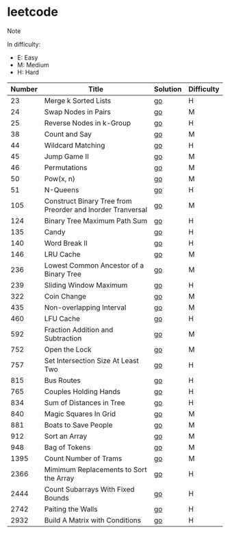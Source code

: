 # leetcode

> [!Note]
> In difficulty:
>
> - E: Easy
> - M: Medium
> - H: Hard
>

| Number | Title | Solution | Difficulty |
| - | - | - | - |
| 23 | Merge k Sorted Lists | [go](/Hard/23%20Merge%20k%20Sorted%20Lists.md) | H |
| 24 | Swap Nodes in Pairs | [go](/Medium/24%20Swap%20Nodes%20in%20Pairs.md) | M |
| 25 | Reverse Nodes in k-Group | [go](/Hard/25%20Reverse%20Nodes%20in%20k-Group.md) | H |
| 38 | Count and Say | [go](/Medium/38%20Count%20and%20Say.md) | M |
| 44 | Wildcard Matching | [go](/Hard/44%20Wildcard%20Matching.md) | H |
| 45 | Jump Game II | [go](/Medium/45%20Jump%20Game%20II.md) | M |
| 46 | Permutations | [go](/Medium/46%20Permutations.md) | M |
| 50 | Pow(x, n) | [go](/Medium/50%20Pow(x,%20n).md) | M |
| 51 | N-Queens | [go](/Hard/51%20N-Queens.md) | H |
| 105 | Construct Binary Tree from Preorder and Inorder Tranversal | [go](/Medium/105%20Construct%20Binary%20Tree%20from%20Preorder%20and%20Inorder%20Tranversal.md) | M |
| 124 | Binary Tree Maximum Path Sum | [go](Hard/124%20Binary%20Tree%20Maximum%20Path%20Sum.md) | H |
| 135 | Candy | [go](/Hard/135%20Candy.md) | H |
| 140 | Word Break II | [go](/Hard/140%20Word%20Break%20II.md) | H |
| 146 | LRU Cache | [go](/Medium/146%20LRU%20Cache.md) | M |
| 236 | Lowest Common Ancestor of a Binary Tree | [go](/Medium/236%20Lowest%20Common%20Ancestor%20of%20a%20Binary%20Tree.md) | M |
| 239 | Sliding Window Maximum | [go](/Hard/239%20Sliding%20Window%20Maximum.md) | H |
| 322 | Coin Change | [go](/Medium/322%20Coin%20Change.md) | M |
| 435 | Non-overlapping Interval | [go](/Medium/435%20Non-overlapping%20Intervals.md) | M |
| 460 | LFU Cache | [go](/Hard/460%20LFU%20Cache.md) | H |
| 592 | Fraction Addition and Subtraction | [go](/Medium/592%20Fraction%20Addition%20and%20Subtraction.md) | M |
| 752 | Open the Lock | [go](/Medium/752%20Open%20the%20Lock.md) | M |
| 757 | Set Intersection Size At Least Two | [go](/Hard/757%20Set%20Intersection%20Size%20At%20Least%20Two.md) | H |
| 815 | Bus Routes | [go](/Hard/815%20Bus%20Routes.md) | H |
| 765 | Couples Holding Hands | [go](/Hard/765%20Couples%20Holding%20Hands.md) | H |
| 834 | Sum of Distances in Tree | [go](/Hard/834%20Sum%20of%20Distances%20in%20Tree.md) | H |
| 840 | Magic Squares In Grid | [go](/Medium/840%20Magic%20Squares%20In%20Grid.md) | M |
| 881 | Boats to Save People | [go](/Medium/881%20Boats%20to%20Save%20People.md) | M |
| 912 | Sort an Array | [go](/Medium/912%20Sort%20an%20Array.md) | M |
| 948 | Bag of Tokens | [go](/Medium/948%20Bag%20Of%20Tokens.md) | M |
| 1395 | Count Number of Trams | [go](/Medium/1395%20Count%20Number%20of%20Teams.md) | M |
| 2366 | Mimimum Replacements to Sort the Array | [go](/Hard/2366%20Minimum%20Replacements%20to%20Sort%20the%20Array.md) | H |
| 2444 | Count Subarrays With Fixed Bounds | [go](/Hard/2444%20Count%20Subarrays%20With%20Fixed%20Bounds.md) | H |
| 2742 | Paiting the Walls | [go](/Hard/2742%20Painting%20the%20Walls.md) | H |
| 2932 | Build A Matrix with Conditions | [go](/Hard/2932%20Build%20A%20Matrix%20With%20Conditions.md) | H |
